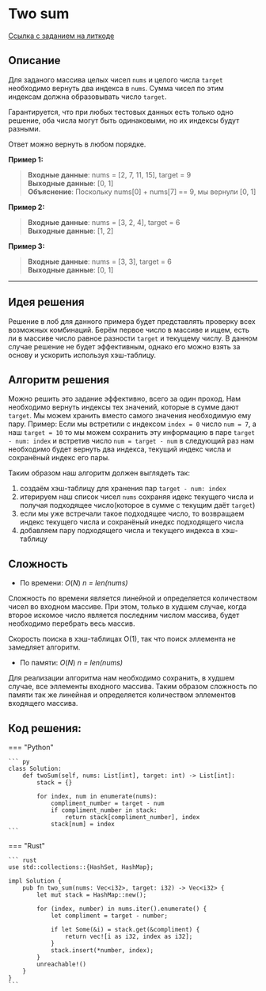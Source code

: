 # Two sum

[Ссылка с заданием на литкоде](https://leetcode.com/problems/two-sum)


## Описание

Для заданого массива целых чисел `nums` и целого числа `target` необходимо вернуть два индекса в `nums`. Сумма чисел по этим индексам должна образовывать число `target`.

Гарантируется, что при любых тестовых данных есть только одно решение, оба числа могут быть одинаковыми, но их индексы будут разными.

Ответ можно вернуть в любом порядке.

**Пример 1:**  
> **Входные данные**: nums = [2, 7, 11, 15], target = 9  
> **Выходные данные**:  [0, 1]  
> **Объяснение**: Поскольку nums[0] + nums[7] == 9, мы вернули [0, 1]

**Пример 2:**
> **Входные данные**: nums = [3, 2, 4], target = 6  
> **Выходные данные**:  [1, 2]

**Пример 3:**
> **Входные данные**: nums = [3, 3], target = 6    
> **Выходные данные**: [0, 1]  

---

## Идея решения
Решение в лоб для данного примера будет представлять проверку всех возможных комбинаций. Берём первое число в массиве и ищем, есть ли в массиве число равное разности `target` и текущему числу. В данном случае решение не будет эффективным, однако его можно взять за основу и ускорить используя хэш-таблицу.

## Алгоритм решения
Можно решить это задание эффективно, всего за один проход. Нам необходимо вернуть индексы тех значений, которые в сумме дают `target`. Мы можем хранить вместо самого значения необходимую ему пару. Пример: Если мы встретили с индексом `index = 0` число `num = 7`, а наш `target = 10` то мы можем сохранить эту информацию в паре `target - num: index` и встретив число `num = target - num` в следующий раз нам необходимо будет вернуть два индекса, текущий индекс числа и сохранёный индекс его пары.

Таким образом наш алгоритм должен выглядеть так:
1. создаём хэш-таблицу для хранения пар `target - num: index` 
2. итерируем наш список чисел `nums` сохраняя идекс текущего числа и получая подходящее число(которое в сумме с текущим даёт `target`)
3. если мы уже встречали такое подходящее число, то возвращаем индекс текущего числа и сохранёный инедкс подходящего числа
4. добавляем пару подходящего числа и текущего индекса в хэш-таблицу

## Сложность

* По времени: $O(N)$ *n = len(nums)*

Сложность по времени является линейной и определяется количеством чисел во входном массиве. При этом, только в худшем случае, когда второе искомое число является последним числом массива, будет необходимо перебрать весь массив. 

Скорость поиска в хэш-таблицах O(1), так что поиск эллемента не замедляет алгоритм.

* По памяти: $O(N)$ *n = len(nums)*

Для реализации алгоритма нам необходимо сохранить, в худшем случае, все эллементы входного массива. Таким образом сложность по памяти так же линейная и определяется количеством эллементов входящего массива.

## Код решения:

=== "Python"
    
    ``` py
    class Solution:
        def twoSum(self, nums: List[int], target: int) -> List[int]:
            stack = {}
    
            for index, num in enumerate(nums):
                compliment_number = target - num
                if compliment_number in stack:
                    return stack[compliment_number], index
                stack[num] = index
    ```

=== "Rust"
    
    ``` rust
    use std::collections::{HashSet, HashMap};
    
    impl Solution {
        pub fn two_sum(nums: Vec<i32>, target: i32) -> Vec<i32> {
            let mut stack = HashMap::new();
    
            for (index, number) in nums.iter().enumerate() {
                let compliment = target - number;
    
                if let Some(&i) = stack.get(&compliment) {
                    return vec![i as i32, index as i32];
                }
                stack.insert(*number, index);
            }
            unreachable!()
        }
    }
    ```
